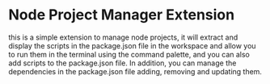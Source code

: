 # Node Project Manager Extension

this is a simple extension to manage node projects, it will extract and display the scripts in the package.json file in the workspace and allow you to run them in the terminal using the command palette, and you can also add scripts to the package.json file. In addition, you can manage the dependencies in the package.json file adding, removing and updating them.